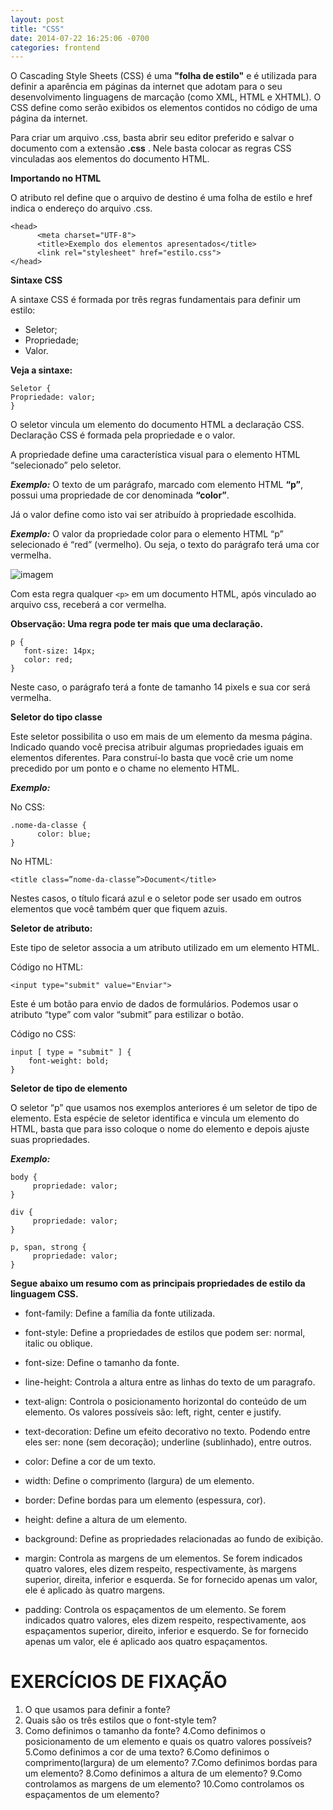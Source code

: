 ```yaml
---
layout: post
title: "CSS"
date: 2014-07-22 16:25:06 -0700
categories: frontend
---
```


O Cascading Style Sheets (CSS) é uma __"folha de estilo"__ e é utilizada para definir a aparência em páginas da internet que adotam para o seu desenvolvimento linguagens de marcação (como XML, HTML e XHTML). O CSS define como serão exibidos os elementos contidos no código de uma página da internet.

Para criar um arquivo .css, basta abrir seu editor preferido e salvar o documento com a extensão __.css__ . Nele basta colocar as regras CSS vinculadas aos elementos do documento HTML.

**Importando no HTML**

O atributo rel define que o arquivo de destino é uma folha de estilo e href indica o endereço do arquivo .css.

```
<head>
      <meta charset="UTF-8">
      <title>Exemplo dos elementos apresentados</title>
      <link rel="stylesheet" href="estilo.css">
</head>
```

**Sintaxe CSS**

A sintaxe CSS é formada por três regras fundamentais para definir um estilo:

* Seletor;
* Propriedade;
* Valor.

**Veja a sintaxe:**
```
Seletor {
Propriedade: valor;
}
```

O seletor vincula um elemento do documento HTML a declaração CSS. Declaração CSS é formada pela propriedade e o valor. 

A propriedade define uma característica visual para o elemento HTML “selecionado” pelo seletor.

***Exemplo:*** O texto de um parágrafo, marcado com elemento HTML __“p”__, possui uma propriedade de cor denominada __“color”__. 

Já o valor define como isto vai ser atribuído à propriedade escolhida.

***Exemplo:*** O valor da propriedade color para o elemento HTML “p” selecionado é “red” (vermelho). Ou seja, o texto do parágrafo terá uma cor vermelha.

![imagem](https://www.chiefofdesign.com.br/wp-content/uploads/2018/08/regra-css.jpg)

Com esta regra qualquer `<p>` em um documento HTML, após vinculado ao arquivo css, receberá a cor vermelha.

**Observação: Uma regra pode ter mais que uma declaração.**

```
p {
   font-size: 14px;
   color: red;
}
```
Neste caso, o parágrafo terá a fonte de tamanho 14 pixels e sua cor será vermelha.

**Seletor do tipo classe**

Este seletor possibilita o uso em mais de um elemento da mesma página. Indicado quando você precisa atribuir algumas propriedades iguais em elementos diferentes. Para construí-lo basta que você crie um nome precedido por um ponto e o chame no elemento HTML.

***Exemplo:***

No CSS:

```
.nome-da-classe {
      color: blue;
}
```
No HTML:

```
<title class=”nome-da-classe”>Document</title>
```

Nestes casos, o título ficará azul e o seletor pode ser usado em outros elementos que você também quer que fiquem azuis.

**Seletor de atributo:**

Este tipo de seletor associa a um atributo utilizado em um elemento HTML.

Código no HTML:

```
<input type="submit" value="Enviar">
```

Este é um botão para envio de dados de formulários. 
Podemos usar o atributo “type” com valor “submit” para estilizar o botão.

Código no CSS:

```
input [ type = "submit" ] {
    font-weight: bold;  
}
```

**Seletor de tipo de elemento**

O seletor “p” que usamos nos exemplos anteriores é um seletor de tipo de elemento. Esta espécie de seletor identifica e vincula um elemento do HTML, basta que para isso coloque o nome do elemento e depois ajuste suas propriedades.
 
***Exemplo:***

```
body {
     propriedade: valor;
}
 
div {
     propriedade: valor;
}
 
p, span, strong {
     propriedade: valor;
}
```
**Segue abaixo um resumo com as principais propriedades de estilo da linguagem CSS.**

* font-family: Define a família da fonte utilizada.

* font-style: Define a propriedades de estilos que podem ser: normal, italic ou oblique. 

* font-size: Define o tamanho da fonte.

* line-height: Controla a altura entre as linhas do texto de um paragrafo.

* text-align: Controla o posicionamento horizontal do conteúdo de um elemento. Os valores possíveis são: left, right, center e justify.

* text-decoration: Define um efeito decorativo no texto. Podendo entre eles ser: none (sem decoração); underline (sublinhado), entre outros.

* color: Define a cor de um texto. 

* width: Define o comprimento (largura) de um elemento. 

* border: Define bordas para um elemento (espessura, cor).

* height: define a altura de um elemento.

* background: Define as propriedades relacionadas ao fundo de exibição.

* margin: Controla as margens de um elementos. Se forem indicados quatro valores, eles dizem respeito, respectivamente, às margens superior, direita, inferior e esquerda. Se for fornecido apenas um valor, ele é aplicado às quatro margens.

* padding: Controla os espaçamentos de um elemento. Se forem indicados quatro valores, eles dizem respeito, respectivamente, aos espaçamentos superior, direito, inferior e esquerdo. Se for fornecido apenas um valor, ele é aplicado aos quatro espaçamentos.

# EXERCÍCIOS DE FIXAÇÃO

1. O que usamos para definir a fonte?
2. Quais são os três estilos que o font-style tem?
3. Como definimos o tamanho da fonte?
4.Como definimos o posicionamento de um elemento e quais os quatro valores possíveis?
5.Como definimos a cor de uma texto?
6.Como definimos o comprimento(largura) de um elemento?
7.Como definimos bordas para um elemento?
8.Como definimos a altura de um elemento?
9.Como controlamos as margens de um elemento?
10.Como controlamos os espaçamentos de um elemento?






